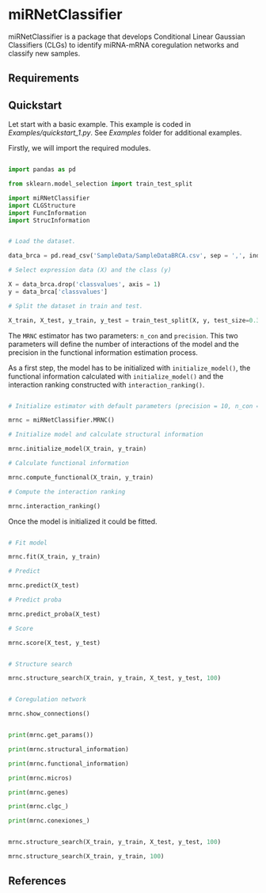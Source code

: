 # miRNetClassifier

miRNetClassifier is a package that develops Conditional Linear Gaussian Classifiers (CLGs) to identify miRNA-mRNA coregulation networks and classify new samples.

## Requirements

## Quickstart

Let start with a basic example. This example is coded in *Examples/quickstart_1.py*. See *Examples* folder for additional examples.

Firstly, we will import the required modules.

```python

import pandas as pd

from sklearn.model_selection import train_test_split

import miRNetClassifier
import CLGStructure
import FuncInformation
import StrucInformation

```

```python

# Load the dataset.

data_brca = pd.read_csv('SampleData/SampleDataBRCA.csv', sep = ',', index_col = 0)

# Select expression data (X) and the class (y)

X = data_brca.drop('classvalues', axis = 1)
y = data_brca['classvalues']

# Split the dataset in train and test.

X_train, X_test, y_train, y_test = train_test_split(X, y, test_size=0.3, random_state=1)

```

The `MRNC` estimator has two parameters: `n_con` and `precision`. This two parameters will define the number of interactions of the model and the precision in the functional information estimation process.

As a first step, the model has to be initialized with `initialize_model()`, the functional information calculated with `initialize_model()` and the interaction ranking constructed with `interaction_ranking()`.

```python

# Initialize estimator with default parameters (precision = 10, n_con = 20)

mrnc = miRNetClassifier.MRNC()

# Initialize model and calculate structural information

mrnc.initialize_model(X_train, y_train)

# Calculate functional information

mrnc.compute_functional(X_train, y_train)

# Compute the interaction ranking

mrnc.interaction_ranking()

```

Once the model is initialized it could be fitted.

```python

# Fit model

mrnc.fit(X_train, y_train)

# Predict

mrnc.predict(X_test)

# Predict proba

mrnc.predict_proba(X_test)

# Score

mrnc.score(X_test, y_test)

```

```python

# Structure search

mrnc.structure_search(X_train, y_train, X_test, y_test, 100)

```

```python

# Coregulation network

mrnc.show_connections()

```

```python

print(mrnc.get_params())

print(mrnc.structural_information)

print(mrnc.functional_information)

print(mrnc.micros)

print(mrnc.genes)

print(mrnc.clgc_)

print(mrnc.conexiones_)

```

```python

mrnc.structure_search(X_train, y_train, X_test, y_test, 100)

mrnc.structure_search(X_train, y_train, 100)

```

## References
